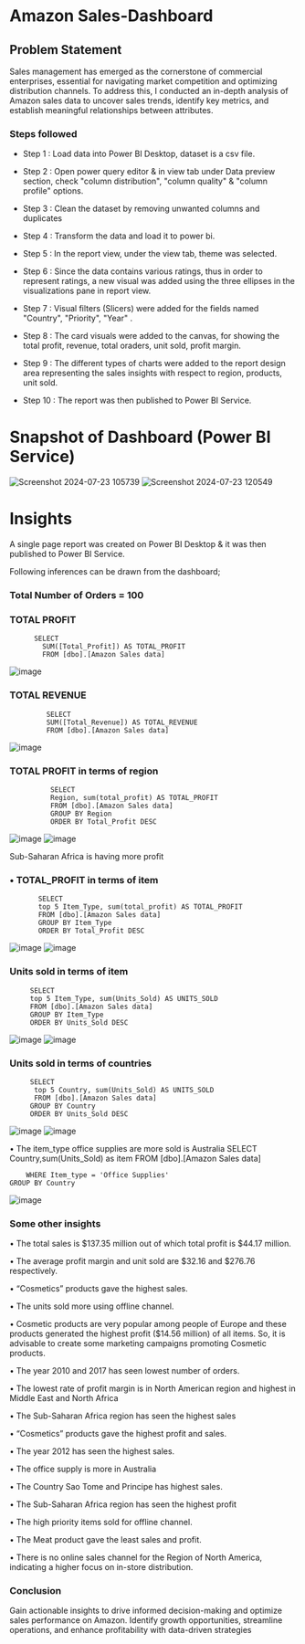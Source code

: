 # Amazon Sales-Dashboard


## Problem Statement

Sales management has emerged as the cornerstone of commercial enterprises, essential for navigating market competition and optimizing distribution channels. To address this, I conducted an in-depth analysis of Amazon sales data to uncover sales trends, identify key metrics, and establish meaningful relationships between attributes.



### Steps followed 

- Step 1 : Load data into Power BI Desktop, dataset is a csv file.
- Step 2 : Open power query editor & in view tab under Data preview section, check "column distribution", "column quality" & "column profile" options.
- Step 3 : Clean the dataset by removing unwanted columns and duplicates
- Step 4 : Transform the data and load it to power bi.
- Step 5 : In the report view, under the view tab, theme was selected.
- Step 6 : Since the data contains various ratings, thus in order to represent ratings, a new visual was added using the three ellipses in the visualizations pane in report view. 
- Step 7 : Visual filters (Slicers) were added for the fields named "Country", "Priority", "Year" .
- Step 8 : The card visuals were added to the canvas, for showing the total profit, revenue, total oraders, unit sold, profit margin.

- Step 9 : The different types of charts were added to the report design area representing the sales insights with respect to region, products, unit sold. 

- Step 10 : The report was then published to Power BI Service.


# Snapshot of Dashboard (Power BI Service)

![Screenshot 2024-07-23 105739](https://github.com/user-attachments/assets/26ff756c-09bc-49ea-9927-920d0035e860)
![Screenshot 2024-07-23 120549](https://github.com/user-attachments/assets/6219cfde-e118-4300-ace4-59a2f7edd132)


# Insights

A single page report was created on Power BI Desktop & it was then published to Power BI Service.

Following inferences can be drawn from the dashboard;

### Total Number of Orders = 100
           
### TOTAL PROFIT
          SELECT 
            SUM([Total_Profit]) AS TOTAL_PROFIT
            FROM [dbo].[Amazon Sales data]
        
![image](https://github.com/user-attachments/assets/b97de748-b80a-4e8f-a7c9-13d01a3e392e)

  
  ### TOTAL REVENUE
             SELECT 
             SUM([Total_Revenue]) AS TOTAL_REVENUE
             FROM [dbo].[Amazon Sales data]
![image](https://github.com/user-attachments/assets/b560216a-322f-4d0d-930f-0977a5161158)


 ### TOTAL PROFIT in terms of region
              SELECT 
              Region, sum(total_profit) AS TOTAL_PROFIT 
              FROM [dbo].[Amazon Sales data]
              GROUP BY Region 
              ORDER BY Total_Profit DESC

![image](https://github.com/user-attachments/assets/651c050a-902d-4bfb-a91d-1a0eda9b526d)
![image](https://github.com/user-attachments/assets/8000ada4-9553-4488-9c46-ac4a3fedd5cf)

Sub-Saharan Africa is having more profit
 
 ### •	TOTAL_PROFIT in terms of item
           SELECT 
           top 5 Item_Type, sum(total_profit) AS TOTAL_PROFIT 
           FROM [dbo].[Amazon Sales data]
           GROUP BY Item_Type 
           ORDER BY Total_Profit DESC

![image](https://github.com/user-attachments/assets/6958017e-e4f6-4f23-adb4-1098b99f082f)
![image](https://github.com/user-attachments/assets/e09492ca-d0b0-4632-aca9-173c999a0134)


         
### Units sold in terms of item
         SELECT 
         top 5 Item_Type, sum(Units_Sold) AS UNITS_SOLD
         FROM [dbo].[Amazon Sales data]
         GROUP BY Item_Type 
         ORDER BY Units_Sold DESC
![image](https://github.com/user-attachments/assets/3368e338-04d9-4419-9d21-8a99baacde5f)
![image](https://github.com/user-attachments/assets/8e00729f-29d0-42cb-9c64-8fe53f57bc22)

### Units sold in terms of countries

         SELECT 
          top 5 Country, sum(Units_Sold) AS UNITS_SOLD
          FROM [dbo].[Amazon Sales data]
         GROUP BY Country 
         ORDER BY Units_Sold DESC
![image](https://github.com/user-attachments/assets/6ad635a2-4b70-4d16-aab9-b189eb722a61)
![image](https://github.com/user-attachments/assets/0ad66f91-eb02-41a5-8336-e7d74c1b7410)

•	The item_type office supplies are more sold is Australia
    SELECT 
       Country,sum(Units_Sold) as item
        FROM [dbo].[Amazon Sales data]
  
        WHERE Item_type = 'Office Supplies'
    GROUP BY Country
![image](https://github.com/user-attachments/assets/e8095040-4568-4135-ae41-34cfe1487500)
### Some other insights
•	The total sales is $137.35 million out of which total profit is $44.17 million.

•	The average profit margin and unit sold are $32.16 and $276.76 respectively.

•	“Cosmetics” products gave the highest sales.

•	The units sold more using offline channel.

•	Cosmetic products are very popular among people of Europe and  these products generated the highest profit ($14.56 million) of all items. So, it is advisable to create some marketing campaigns promoting Cosmetic products.

•	The year 2010 and 2017 has seen lowest number of orders.

•	The lowest rate of profit margin is in North American region and highest in Middle East and North Africa

•	The Sub-Saharan Africa region has seen the highest sales

•	“Cosmetics” products gave the highest profit and sales.

•	The year 2012 has seen the highest sales.

•	The office supply is more in Australia

•	The Country Sao Tome and Principe has highest sales.

•	The Sub-Saharan Africa region has seen the highest profit

•	The high priority items sold for offline channel.

•	The Meat product gave the least sales and profit.

•	There is no online sales channel for the Region of North America, indicating a higher focus on in-store distribution.

### Conclusion

Gain actionable insights to drive informed decision-making and optimize sales performance on Amazon. 
Identify growth opportunities, streamline operations, and enhance profitability with data-driven strategies








